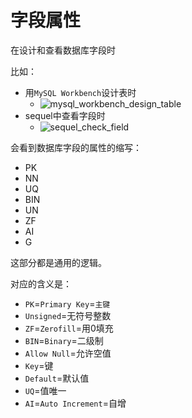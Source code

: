 # 字段属性

在设计和查看数据库字段时

比如：

* 用`MySQL Workbench`设计表时
  * ![mysql_workbench_design_table](../assets/img/mysql_workbench_design_table.png)
* sequel中查看字段时
  * ![sequel_check_field](../assets/img/sequel_check_field.png)

会看到数据库字段的属性的缩写：

* PK
* NN
* UQ
* BIN
* UN
* ZF
* AI
* G

这部分都是通用的逻辑。

对应的含义是：

* `PK`=`Primary Key`=`主键`
* `Unsigned`=无符号整数
* `ZF`=`Zerofill`=用0填充
* `BIN`=`Binary`=二级制
* `Allow Null`=允许空值
* `Key`=键
* `Default`=默认值
* `UQ`=值唯一
* `AI`=`Auto Increment`=自增
